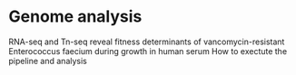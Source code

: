 # Genome analysis
RNA-seq and Tn-seq reveal fitness determinants of vancomycin-resistant Enterococcus faecium during growth in human serum
How to exectute the pipeline and analysis
